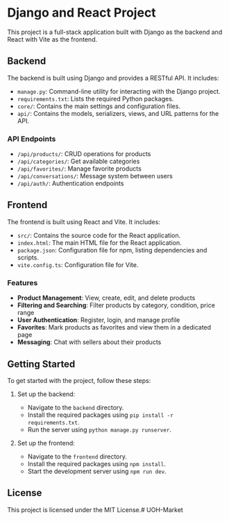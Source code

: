 # Django and React Project

This project is a full-stack application built with Django as the backend and React with Vite as the frontend.

## Backend

The backend is built using Django and provides a RESTful API. It includes:

- `manage.py`: Command-line utility for interacting with the Django project.
- `requirements.txt`: Lists the required Python packages.
- `core/`: Contains the main settings and configuration files.
- `api/`: Contains the models, serializers, views, and URL patterns for the API.

### API Endpoints

- `/api/products/`: CRUD operations for products
- `/api/categories/`: Get available categories
- `/api/favorites/`: Manage favorite products
- `/api/conversations/`: Message system between users
- `/api/auth/`: Authentication endpoints

## Frontend

The frontend is built using React and Vite. It includes:

- `src/`: Contains the source code for the React application.
- `index.html`: The main HTML file for the React application.
- `package.json`: Configuration file for npm, listing dependencies and scripts.
- `vite.config.ts`: Configuration file for Vite.

### Features

- **Product Management**: View, create, edit, and delete products
- **Filtering and Searching**: Filter products by category, condition, price range
- **User Authentication**: Register, login, and manage profile
- **Favorites**: Mark products as favorites and view them in a dedicated page
- **Messaging**: Chat with sellers about their products

## Getting Started

To get started with the project, follow these steps:

1. Set up the backend:
   - Navigate to the `backend` directory.
   - Install the required packages using `pip install -r requirements.txt`.
   - Run the server using `python manage.py runserver`.

2. Set up the frontend:
   - Navigate to the `frontend` directory.
   - Install the required packages using `npm install`.
   - Start the development server using `npm run dev`.

## License

This project is licensed under the MIT License.# UOH-Market
